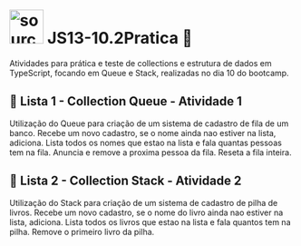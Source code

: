 # <img src="https://i.imgur.com/izFuHID.png" title="source: imgur.com" width="60px"/> JS13-10.2Pratica 📖
Atividades para prática e teste de collections e estrutura de dados em TypeScript, focando em Queue e Stack, realizadas no dia 10 do bootcamp.

## 📝 Lista 1 - Collection Queue  - Atividade 1
Utilização do Queue para criação de um sistema de cadastro de fila de um banco. Recebe um novo cadastro, se o nome ainda nao estiver na lista, adiciona. Lista todos os nomes que estao na lista e fala quantas pessoas tem na fila. Anuncia e remove a proxima pessoa da fila. Reseta a fila inteira.

## 📝 Lista 2 - Collection Stack  - Atividade 2
Utilização do Stack para criação de um sistema de cadastro de pilha de livros. Recebe um novo cadastro, se o nome do livro ainda nao estiver na lista, adiciona. Lista todos os livros que estao na lista e fala quantos tem na pilha. Remove o primeiro livro da pilha.
